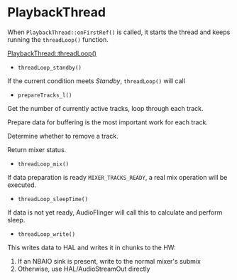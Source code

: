 # PlaybackThread

When `PlaybackThread::onFirstRef()` is called, it starts the thread and keeps running the `threadLoop()` function.

[PlaybackThread::threadLoop()](https://android.googlesource.com/platform/frameworks/av/+/android-6.0.1_r81/services/audioflinger/Threads.cpp#2718)

+ `threadLoop_standby()`

If the current condition meets *Standby*, `threadLoop()` will call

+ `prepareTracks_l()`

Get the number of currently active tracks, loop through each track.

Prepare data for buffering is the most important work for each track.

Determine whether to remove a track.

Return mixer status.

+ `threadLoop_mix()`

If data preparation is ready `MIXER_TRACKS_READY`, a real mix operation will be executed.

+ `threadLoop_sleepTime()`

If data is not yet ready, AudioFlinger will call this to calculate and perform sleep.

+ `threadLoop_write()`

This writes data to HAL and writes it in chunks to the HW:
1. If an NBAIO sink is present, write to the normal mixer's submix
2. Otherwise, use HAL/AudioStreamOut directly
